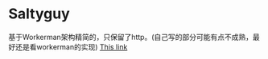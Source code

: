 # Saltyguy
基于Workerman架构精简的，只保留了http。(自己写的部分可能有点不成熟，最好还是看workerman的实现) [This link](http://www.workerman.net/)
